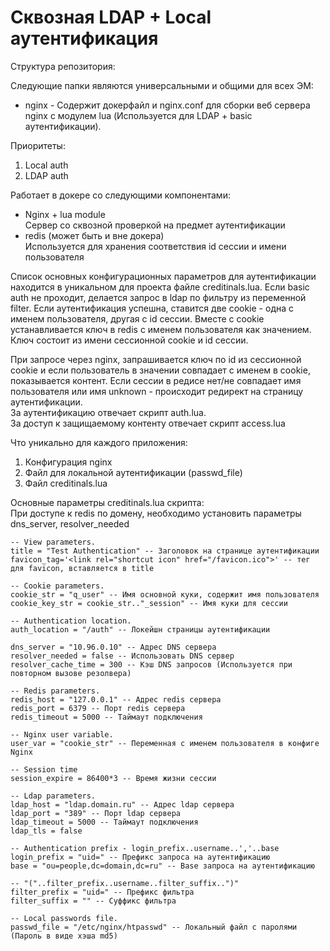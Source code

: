 # Сквозная LDAP + Local аутентификация

Структура репозитория:

Следующие папки являются универсальными и общими для всех ЭМ:
- nginx - Содержит докерфайл и nginx.conf для сборки веб сервера nginx с модулем lua (Используется для LDAP + basic аутентификации).

Приоритеты:
1. Local auth
2. LDAP auth

Работает в докере со следующими компонентами:
- Nginx + lua module  
  Сервер со сквозной проверкой на предмет аутентификации
- redis (может быть и вне докера)  
  Используется для хранения соответствия id сессии и имени пользователя

Список основных конфигурационных параметров для аутентификации находится в уникальном для проекта файле creditinals.lua.
Если basic auth не проходит, делается запрос в ldap по фильтру из переменной filter.
Если аутентификация успешна, ставится две cookie - одна с именем пользователя, другая с id сессии.
Вместе с cookie устанавливается ключ в redis с именем пользователя как значением.
Ключ состоит из имени сессионной cookie и id сессии.

При запросе через nginx, запрашивается ключ по id из сессионной cookie и если пользователь в значении совпадает с именем в cookie, показывается контент.
Если сессии в редисе нет/не совпадает имя пользователя или имя unknown - происходит редирект на страницу аутентификации.  
За аутентификацию отвечает скрипт auth.lua.  
За доступ к защищаемому контенту отвечает скрипт access.lua  

Что уникально для каждого приложения:
1. Конфигурация nginx
1. Файл для локальной аутентификации (passwd_file)
3. Файл creditinals.lua  

Основные параметры creditinals.lua скрипта:  
При доступе к redis по домену, необходимо установить параметры dns_server, resolver_needed  

```shell
-- View parameters.
title = "Test Authentication" -- Заголовок на странице аутентификации
favicon_tag='<link rel="shortcut icon" href="/favicon.ico">' -- тег для favicon, вставляется в title

-- Cookie parameters.
cookie_str = "q_user" -- Имя основной куки, содержит имя пользователя
cookie_key_str = cookie_str.."_session" -- Имя куки для сессии

-- Authentication location.
auth_location = "/auth" -- Локейшн страницы аутентификации

dns_server = "10.96.0.10" -- Адрес DNS сервера
resolver_needed = false -- Использовать DNS сервер
resolver_cache_time = 300 -- Кэш DNS запросов (Используется при повторном вызове резолвера)

-- Redis parameters.
redis_host = "127.0.0.1" -- Адрес redis сервера
redis_port = 6379 -- Порт redis сервера
redis_timeout = 5000 -- Таймаут подключения

-- Nginx user variable.
user_var = "cookie_str" -- Переменная с именем пользователя в конфиге Nginx 

-- Session time
session_expire = 86400*3 -- Время жизни сессии

-- Ldap parameters.
ldap_host = "ldap.domain.ru" -- Адрес ldap сервера
ldap_port = "389" -- Порт ldap сервера
ldap_timeout = 5000 -- Таймаут подключения
ldap_tls = false

-- Authentication prefix - login_prefix..username..','..base
login_prefix = "uid=" -- Префикс запроса на аутентификацию
base = "ou=people,dc=domain,dc=ru" -- Base запроса на аутентификацию

-- "("..filter_prefix..username..filter_suffix..")"
filter_prefix = "uid=" -- Префикс фильтра
filter_suffix = "" -- Суффикс фильтра

-- Local passwords file.
passwd_file = "/etc/nginx/htpasswd" -- Локальный файл с паролями (Пароль в виде хэша md5)
```